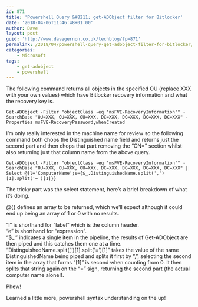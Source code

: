 ```yaml
---
id: 871
title: 'Powershell Query &#8211; get-ADObject filter for Bitlocker'
date: '2018-04-06T11:46:48+01:00'
author: Dave
layout: post
guid: 'http://www.davegernon.co.uk/techblog/?p=871'
permalink: /2018/04/powershell-query-get-adobject-filter-for-bitlocker/
categories:
    - Microsoft
tags:
    - get-adobject
    - powershell
---
```


The following command returns all objects in the specified OU (replace XXX with your own values) which have Bitlocker recovery information and what the recovery key is.

```
Get-ADObject -Filter "objectClass -eq 'msFVE-RecoveryInformation'" -SearchBase "OU=XXX, OU=XXX, OU=XXX, DC=XXX, DC=XXX, DC=XXX, DC=XXX" -Properties msFVE-RecoveryPassword,whenCreated
```

I’m only really interested in the machine name for review so the following command both chops the Distinguished name field and returns just the second part and then chops that part removing the “CN=” section whilst also returning just that column name from the above query.

```
Get-ADObject -Filter "objectClass -eq 'msFVE-RecoveryInformation'" -SearchBase "OU=XXX, OU=XXX, OU=XXX, DC=XXX, DC=XXX, DC=XXX, DC=XXX" | Select @{l='ComputerName';e={$_.DistinguishedName.split(',')[1].split('=')[1]}}
```

The tricky part was the select statement, here’s a brief breakdown of what it’s doing.

@{} defines an array to be returned, which we’ll expect although it could end up being an array of 1 or 0 with no results.

“l” is shorthand for “label” which is the column header.  
“e” is shorthand for “expression”.  
“$\_.” indicates a single item in the pipeline, the results of Get-ADObject are then piped and this catches them one at a time.  
“DistinguishedName.split(‘,’)\[1\].split(‘=’)\[1\]” takes the value of the name DistinguishedName being piped and splits it first by “,”, selecting the second item in the array that forms “\[1\]” is second when counting from 0. It then splits that string again on the “=” sign, returning the second part (the actual computer name alone!).

Phew!

Learned a little more, powershell syntax understanding on the up!